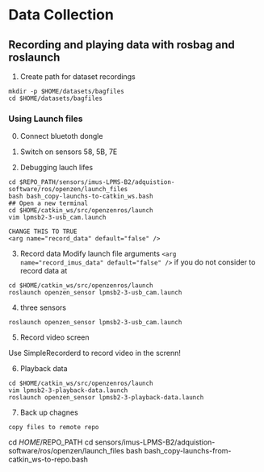# Data Collection

## Recording and playing data with rosbag and roslaunch
1. Create path for dataset recordings
```
mkdir -p $HOME/datasets/bagfiles
cd $HOME/datasets/bagfiles
```


### Using Launch files 

0. Connect bluetoth dongle
1. Switch on sensors 58, 5B, 7E

2. Debugging lauch lifes 
```
cd $REPO_PATH/sensors/imus-LPMS-B2/adquistion-software/ros/openzen/launch_files
bash bash_copy-launchs-to-catkin_ws.bash
## Open a new terminal
cd $HOME/catkin_ws/src/openzenros/launch
vim lpmsb2-3-usb_cam.launch
```

```
CHANGE THIS TO TRUE
<arg name="record_data" default="false" />
```


3. Record data
Modify launch file arguments `<arg name="record_imus_data" default="false" />` if you do not consider to record data at
```
cd $HOME/catkin_ws/src/openzenros/launch
roslaunch openzen_sensor lpmsb2-3-usb_cam.launch
```

4. three sensors
```
roslaunch openzen_sensor lpmsb2-3-usb_cam.launch
```


5. Record video screen

Use SimpleRecorderd to record video in the screnn!


6. Playback data
```
cd $HOME/catkin_ws/src/openzenros/launch
vim lpmsb2-3-playback-data.launch 
roslaunch openzen_sensor lpmsb2-3-playback-data.launch 
```


7. Back up chagnes

```
copy files to remote repo
```
cd $HOME/$REPO_PATH 
cd sensors/imus-LPMS-B2/adquistion-software/ros/openzen/launch_files
bash bash_copy-launchs-from-catkin_ws-to-repo.bash
```


